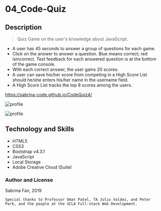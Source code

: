 # 04_Code-Quiz

## Description

> Quiz Game on the user's knowledge about JavaScript.

- A user has 45 seconds to answer a group of questions for each game.
- Click on the answer to answer a question. Blue means correct; red isincorrect. Text feedback for each answered question is at the bottom of the game console.
- With each correct answer, the user gains 20 scores.
- A user can save his/her score from competing in a High Score List should he/she enters his/her name in the username field.
- A High Score List tracks the top 8 scores among the users.

https://sabrina-code.github.io/CodeQuiz4/

![profile](https://github.com/sabrina-code/CodeQuiz4/blob/master/codequiz1.jpg)

![profile](https://github.com/sabrina-code/CodeQuiz4/blob/master/codequiz2.jpg)

## Technology and Skills

- HTML5
- CSS3
- Bootstrap v4.3.1
- JavaScript
- Local Storage
- Adobe Creative Cloud (Suite)

### Author and License

Sabrina Fan, 2019

    Special thanks to Professor Omar Patel, TA Julio Valdez, and Peter Park, and the people at the UCLA Full-stack Web Development.

